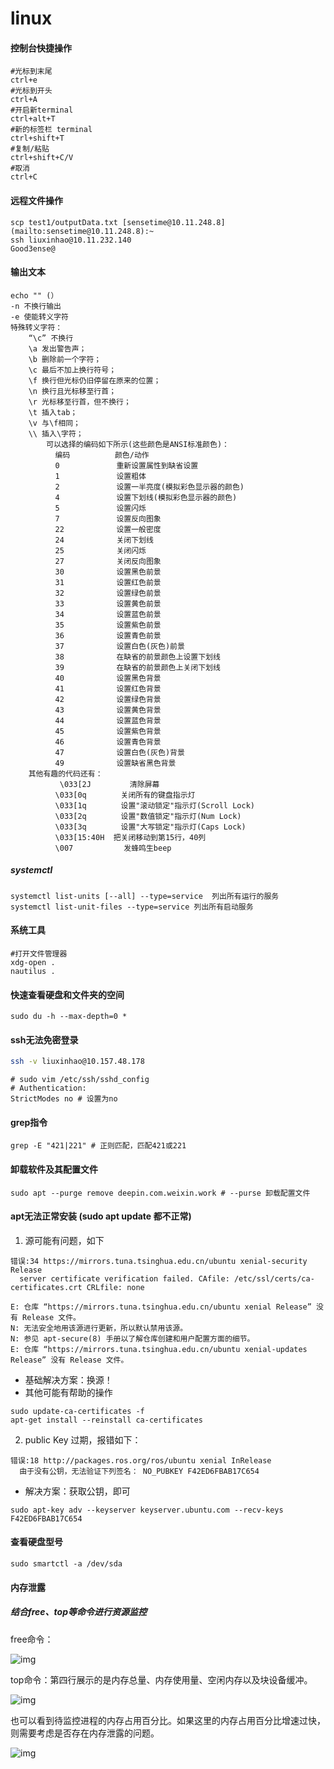 # linux

#### 控制台快捷操作

```shell
#光标到末尾 
ctrl+e
#光标到开头 
ctrl+A
#开启新terminal 
ctrl+alt+T
#新的标签栏 terminal 
ctrl+shift+T
#复制/粘贴
ctrl+shift+C/V
#取消
ctrl+C
```

#### 远程文件操作

```
scp test1/outputData.txt [sensetime@10.11.248.8](mailto:sensetime@10.11.248.8):~
ssh liuxinhao@10.11.232.140
Good3ense@
```

#### 输出文本

```shell
echo "" (） 
-n 不换行输出
-e 使能转义字符
特殊转义字符：
	“\c” 不换行
	\a 发出警告声；
    \b 删除前一个字符；
    \c 最后不加上换行符号；
    \f 换行但光标仍旧停留在原来的位置；
    \n 换行且光标移至行首；
    \r 光标移至行首，但不换行；
    \t 插入tab；
    \v 与\f相同；
    \\ 插入\字符；
        可以选择的编码如下所示(这些颜色是ANSI标准颜色)：
          编码          颜色/动作
          0      　     重新设置属性到缺省设置
          1     　      设置粗体
          2     　      设置一半亮度(模拟彩色显示器的颜色)
          4     　      设置下划线(模拟彩色显示器的颜色)
          5     　      设置闪烁
          7     　      设置反向图象
          22    　      设置一般密度
          24    　      关闭下划线
          25     　     关闭闪烁
          27     　     关闭反向图象
          30      　    设置黑色前景
          31   　       设置红色前景
          32   　       设置绿色前景
          33   　       设置黄色前景
          34   　       设置蓝色前景
          35    　      设置紫色前景
          36     　     设置青色前景
          37    　      设置白色(灰色)前景
          38      　    在缺省的前景颜色上设置下划线
          39      　    在缺省的前景颜色上关闭下划线
          40      　    设置黑色背景
          41      　    设置红色背景
          42     　     设置绿色背景
          43     　     设置黄色背景
          44     　     设置蓝色背景
          45     　     设置紫色背景
          46     　     设置青色背景
          47      　    设置白色(灰色)背景
          49      　    设置缺省黑色背景
    其他有趣的代码还有：
           \033[2J  　     清除屏幕
          \033[0q  　    关闭所有的键盘指示灯
          \033[1q 　     设置"滚动锁定"指示灯(Scroll Lock)
          \033[2q 　     设置"数值锁定"指示灯(Num Lock)
          \033[3q 　     设置"大写锁定"指示灯(Caps Lock)
          \033[15:40H  把关闭移动到第15行，40列
          \007  　　      发蜂鸣生beep
```

##### systemctl

```
systemctl list-units [--all] --type=service  列出所有运行的服务
systemctl list-unit-files --type=service 列出所有启动服务
```

#### 系统工具

```shell
#打开文件管理器
xdg-open .
nautilus .
```

#### 快速查看硬盘和文件夹的空间

```
sudo du -h --max-depth=0 *
```

#### ssh无法免密登录

```bash
ssh -v liuxinhao@10.157.48.178
```

```
# sudo vim /etc/ssh/sshd_config
# Authentication:
StrictModes no # 设置为no
```

#### grep指令

```shell
grep -E "421|221" # 正则匹配，匹配421或221
```

#### 卸载软件及其配置文件

```shell
sudo apt --purge remove deepin.com.weixin.work # --purse 卸载配置文件
```

#### apt无法正常安装 (sudo apt update 都不正常)

1. 源可能有问题，如下

```shell
错误:34 https://mirrors.tuna.tsinghua.edu.cn/ubuntu xenial-security Release               
  server certificate verification failed. CAfile: /etc/ssl/certs/ca-certificates.crt CRLfile: none
  
E: 仓库 “https://mirrors.tuna.tsinghua.edu.cn/ubuntu xenial Release” 没有 Release 文件。
N: 无法安全地用该源进行更新，所以默认禁用该源。
N: 参见 apt-secure(8) 手册以了解仓库创建和用户配置方面的细节。
E: 仓库 “https://mirrors.tuna.tsinghua.edu.cn/ubuntu xenial-updates Release” 没有 Release 文件。
```

- 基础解决方案：换源！
- 其他可能有帮助的操作

```shell
sudo update-ca-certificates -f
apt-get install --reinstall ca-certificates
```

2. public Key 过期，报错如下：

```shell
错误:18 http://packages.ros.org/ros/ubuntu xenial InRelease                    
  由于没有公钥，无法验证下列签名： NO_PUBKEY F42ED6FBAB17C654
```

- 解决方案：获取公钥，即可

```shell
sudo apt-key adv --keyserver keyserver.ubuntu.com --recv-keys F42ED6FBAB17C654
```

#### 查看硬盘型号

```
sudo smartctl -a /dev/sda
```

#### 内存泄露

##### 结合free、top等命令进行资源监控

free命令：

![img](https://img-blog.csdnimg.cn/20210426171723786.png)



top命令：第四行展示的是内存总量、内存使用量、空闲内存以及块设备缓冲。

![img](https://img-blog.csdnimg.cn/20210426171741974.png)

也可以看到待监控进程的内存占用百分比。如果这里的内存占用百分比增速过快，则需要考虑是否存在内存泄露的问题。

![img](https://img-blog.csdnimg.cn/20210426171756723.png)